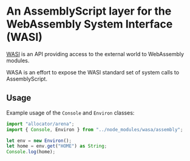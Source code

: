 # An AssemblyScript layer for the WebAssembly System Interface (WASI)

[WASI](https://github.com/CraneStation/wasmtime-wasi/blob/wasi/docs/WASI-overview.md) is an API providing access to the external world to WebAssembly modules.

WASA is an effort to expose the WASI standard set of system calls to AssemblyScript.

## Usage

Example usage of the `Console` and `Environ` classes:

```typescript
import "allocator/arena";
import { Console, Environ } from "../node_modules/wasa/assembly";

let env = new Environ();
let home = env.get("HOME") as String;
Console.log(home);
```